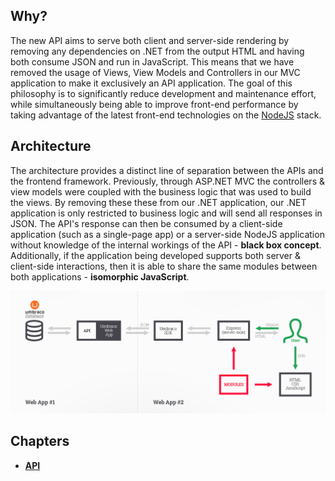 ## Why?
The new API aims to serve both client and server-side rendering by removing any dependencies on .NET from the output HTML and having both consume JSON and run in JavaScript. This means that we have removed the usage of Views, View Models and Controllers in our MVC application to make it exclusively an API application. The goal of this philosophy is to significantly reduce development and maintenance effort, while simultaneously being able to improve front-end performance by taking advantage of the latest front-end technologies on the [NodeJS](https://www.nodejs.org) stack.

## Architecture
The architecture provides a distinct line of separation between the APIs and the frontend framework. Previously, through ASP.NET MVC the controllers & view models were coupled with the business logic that was used to build the views. By removing these these from our .NET application, our .NET application is only restricted to business logic and will send all responses in JSON.
The API's response can then be consumed by a client-side application (such as a single-page app) or a server-side NodeJS application without knowledge of the internal workings of the API - **black box concept**. Additionally, if the application being developed supports both server & client-side interactions, then it is able to share the same modules between both applications - **isomorphic JavaScript**.

![alt text](https://github.com/IncredibleWeb/architecture/blob/master/Img/Incredible-Api-Architecture.jpg)

## Chapters
- **[API](https://github.com/IncredibleWeb/architecture/blob/master/Api.md)**

